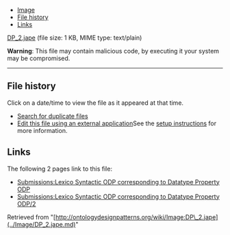 * [Image](../Image/DP_2.jape.md#file)
* [File history](../Image/DP_2.jape.md#filehistory)
* [Links](../Image/DP_2.jape.md#filelinks)


[DP\_2.jape](../images/c/c9/DP_2.jape "DP 2.jape")‎
 (file size: 1 KB, MIME type: text/plain)




__Warning__: This file may contain malicious code, by executing it your system may be compromised.

---



## File history

Click on a date/time to view the file as it appeared at that time.



  
* [Search for duplicate files](http://ontologydesignpatterns.org/wiki/Special:FileDuplicateSearch/DP_2.jape "Special:FileDuplicateSearch/DP 2.jape")
* [Edit this file using an external application](http://ontologydesignpatterns.org/wiki/index.php?title=Image:DP_2.jape&action=edit&externaledit=true&mode=file "Image:DP 2.jape")See the [setup instructions](http://www.mediawiki.org/wiki/Manual:External_editors "http://www.mediawiki.org/wiki/Manual:External_editors") for more information.

## Links



The following 2 pages link to this file:


* [Submissions:Lexico Syntactic ODP corresponding to Datatype Property ODP](../Submissions/Lexico_Syntactic_ODP_corresponding_to_Datatype_Property_ODP.md "Submissions:Lexico Syntactic ODP corresponding to Datatype Property ODP")
* [Submissions:Lexico Syntactic ODP corresponding to Datatype Property ODP/2](../Submissions/Lexico_Syntactic_ODP_corresponding_to_Datatype_Property_ODP/2.md "Submissions:Lexico Syntactic ODP corresponding to Datatype Property ODP/2")


Retrieved from "[http://ontologydesignpatterns.org/wiki/Image:DP\_2.jape](../Image/DP_2.jape.md)"